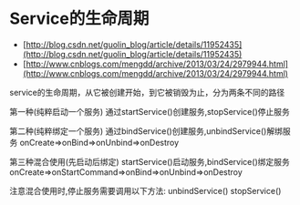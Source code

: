 
# Service的生命周期

* [http://blog.csdn.net/guolin_blog/article/details/11952435](http://blog.csdn.net/guolin_blog/article/details/11952435)
* [http://www.cnblogs.com/mengdd/archive/2013/03/24/2979944.html](http://www.cnblogs.com/mengdd/archive/2013/03/24/2979944.html)


service的生命周期，从它被创建开始，到它被销毁为止，分为两条不同的路径

第一种(纯粹启动一个服务)
通过startService()创建服务,stopService()停止服务

第二种(纯粹绑定一个服务)
通过bindService()创建服务,unbindService()解绑服务
onCreate=>onBind=>onUnbind=>onDestroy

第三种混合使用(先启动后绑定)
startService()启动服务,bindService()绑定服务
onCreate=>onStartCommand=>onBind=>onUnbind=>onDestroy

注意混合使用时,停止服务需要调用以下方法:
unbindService()
stopService()
